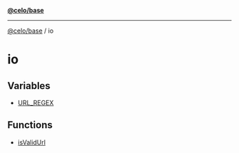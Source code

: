 [**@celo/base**](../README.md)

***

[@celo/base](../README.md) / io

# io

## Variables

- [URL\_REGEX](variables/URL_REGEX.md)

## Functions

- [isValidUrl](functions/isValidUrl.md)
